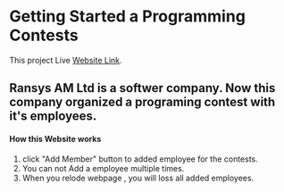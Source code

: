 # Getting Started a Programming Contests

This project Live [Website Link](https://github.com/facebook/create-react-app).

## Ransys AM Ltd is a softwer company. Now this company organized a programing contest with it's employees.

#### How this Website works
1. click "Add Member" button to added employee for the contests.
2. You can not Add a employee multiple times.
3. When you relode webpage , you will loss all added employees.
